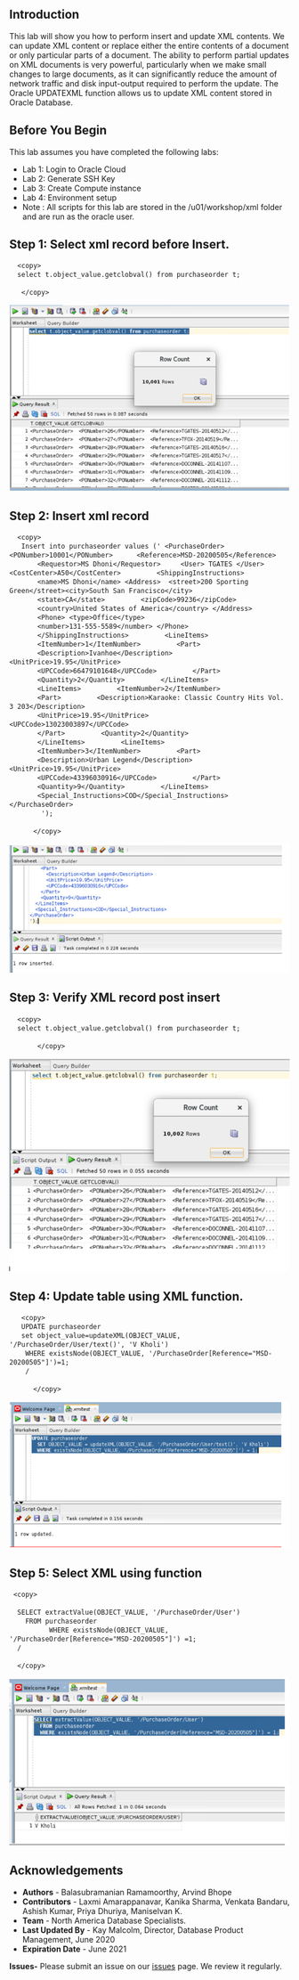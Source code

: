 
## Introduction

This lab will show you how to perform insert and update XML contents.
We can update XML content or replace either the entire contents of a document or only particular parts of a document.
The ability to perform partial updates on XML documents is very powerful, particularly when we make small changes to large documents, as it can significantly reduce the amount of network traffic and disk input-output required to perform the update.
The Oracle UPDATEXML function allows us to update XML content stored in Oracle Database.

## Before You Begin

This lab assumes you have completed the following labs:
- Lab 1:  Login to Oracle Cloud
- Lab 2:  Generate SSH Key
- Lab 3:  Create Compute instance 
- Lab 4:  Environment setup
- Note :  All scripts for this lab are stored in the /u01/workshop/xml folder and are run as the oracle user. 
  
 
## Step 1: Select xml record before Insert.
    
  ````
    <copy>
    select t.object_value.getclobval() from purchaseorder t;

     </copy>
  ````

 ![](./images/xml_insert1.PNG " ")


## Step 2: Insert xml record
    
    
  ````
    <copy>
     Insert into purchaseorder values (' <PurchaseOrder> <PONumber>10001</PONumber>      <Reference>MSD-20200505</Reference>
         <Requestor>MS Dhoni</Requestor>     <User> TGATES </User>         <CostCenter>A50</CostCenter>         <ShippingInstructions>
         <name>MS Dhoni</name> <Address>  <street>200 Sporting Green</street><city>South San Francisco</city>
         <state>CA</state>         <zipCode>99236</zipCode>
         <country>United States of America</country> </Address>
         <Phone> <type>Office</type>
         <number>131-555-5589</number> </Phone>
         </ShippingInstructions>         <LineItems>
         <ItemNumber>1</ItemNumber>         <Part>
         <Description>Ivanhoe</Description>         <UnitPrice>19.95</UnitPrice>
         <UPCCode>66479101648</UPCCode>         </Part>
         <Quantity>2</Quantity>         </LineItems>
         <LineItems>         <ItemNumber>2</ItemNumber>
         <Part>         <Description>Karaoke: Classic Country Hits Vol. 3 203</Description>
         <UnitPrice>19.95</UnitPrice>         <UPCCode>13023003897</UPCCode>
         </Part>         <Quantity>2</Quantity>
         </LineItems>         <LineItems>
         <ItemNumber>3</ItemNumber>         <Part>
         <Description>Urban Legend</Description>         <UnitPrice>19.95</UnitPrice>
         <UPCCode>43396030916</UPCCode>         </Part>
         <Quantity>9</Quantity>         </LineItems>
         <Special_Instructions>COD</Special_Instructions>         </PurchaseOrder>
          ');
          
        </copy>
  ````
     
  ![](./images/xml_insert2.PNG " ")

## Step 3: Verify XML record post insert
    
  ````
    <copy>
    select t.object_value.getclobval() from purchaseorder t;    
         
         </copy>
  ````
  ![](./images/xml_insert3.PNG " ")

  
## Step 4: Update table using XML function.
    
 ````
    <copy>
    UPDATE purchaseorder
    set object_value=updateXML(OBJECT_VALUE, '/PurchaseOrder/User/text()', 'V Kholi')
     WHERE existsNode(OBJECT_VALUE, '/PurchaseOrder[Reference="MSD-20200505"]')=1;
     /
         
       </copy>
  ````
  ![](./images/xml_update1.PNG " ")

## Step 5:  Select XML using function
     
   ````
    <copy>

     SELECT extractValue(OBJECT_VALUE, '/PurchaseOrder/User')
       FROM purchaseorder
             WHERE existsNode(OBJECT_VALUE, '/PurchaseOrder[Reference="MSD-20200505"]') =1;
     /

     </copy>
  ````
  ![](./images/xml_update2.PNG " ")


## Acknowledgements

- **Authors** - Balasubramanian Ramamoorthy, Arvind Bhope
- **Contributors** - Laxmi Amarappanavar, Kanika Sharma, Venkata Bandaru, Ashish Kumar, Priya Dhuriya, Maniselvan K.
- **Team** - North America Database Specialists.
- **Last Updated By** - Kay Malcolm, Director, Database Product Management, June 2020
- **Expiration Date** - June 2021   

**Issues-**
Please submit an issue on our [issues](https://github.com/oracle/learning-library/issues) page. We review it regularly.
  